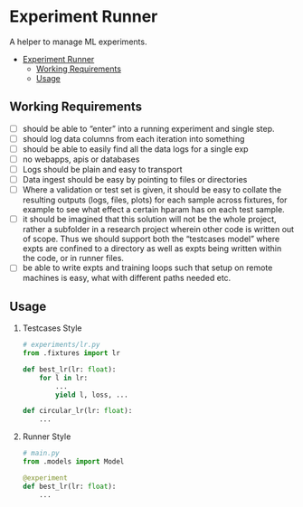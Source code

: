 # Experiment Runner
A helper to manage ML experiments.

- [Experiment Runner](#experiment-runner)
  - [Working Requirements](#working-requirements)
  - [Usage](#usage)


## Working Requirements
- [ ] should be able to “enter” into a running experiment and single step.
- [ ] should log data columns from each iteration into something
- [ ] should be able to easily find all the data logs for a single exp
- [ ] no webapps, apis or databases
- [ ] Logs should be plain and easy to transport
- [ ] Data ingest should be easy by pointing to files or directories
- [ ] Where a validation or test set is given, it should be easy to collate the resulting outputs (logs, files, plots) for each sample across fixtures, for example to see what effect a certain hparam has on each test sample.
- [ ] it should be imagined that this solution will not be the whole project, rather a subfolder in a research project wherein other code is written out of scope. Thus we should support both the “testcases model” where expts are confined to a directory as well as expts being written within the code, or in runner files.
- [ ] be able to write expts and training loops such that setup on remote machines is easy, what with different paths needed etc.

## Usage
1. Testcases Style
    ```python
    # experiments/lr.py
    from .fixtures import lr

    def best_lr(lr: float):
        for l in lr:
            ...
            yield l, loss, ...

    def circular_lr(lr: float):
        ...
    ```


2. Runner Style
    ```python
    # main.py
    from .models import Model

    @experiment
    def best_lr(lr: float):
        ...
    ```

